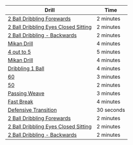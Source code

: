 | Drill | Time |
| ------- | -------- |
| [2 Ball Dribbling Forewards](../drills/2-ball-dribbling.md) | 2 minutes |
| [2 Ball Dribbling Eyes Closed Sitting](../drills/2-ball-dribbling.md) | 2 minutes |
| [2 Ball Dribbling - Backwards](../drills/2-ball-dribbling.md) | 2 minutes |
| [Mikan Drill](../drills/mikan.md) | 4 minutes | 
| [4 out to 5](../drills/speed-transition.md) | 5 minutes | 
| [Mikan Drill](../drills/mikan.md) | 4 minutes | 
| [Dribbling 1 Ball](.../drills/dribbling-1.md) | 4 minutes |
| [60](../drills/shooting-60.md) | 3 minutes |
| [50](../drills/shooting-50.md) | 2 minutes |
| [Passing Weave](../drills//passing-weaves.md) | 3 minutes |
| [Fast Break](../drills/fast-break-drill.md) | 4 minutes |
| [Defensive Transition](../drills/defense-transition.md) | 30 seconds |
| [2 Ball Dribbling Forewards](../drills/2-ball-dribbling.md) | 2 minutes |
| [2 Ball Dribbling Eyes Closed Sitting](../drills/2-ball-dribbling.md) | 2 minutes |
| [2 Ball Dribbling - Backwards](../drills/2-ball-dribbling.md) | 2 minutes |